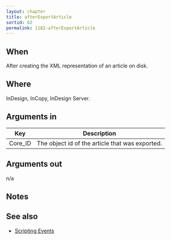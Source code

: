 ```yaml
---
layout: chapter
title: afterExportArticle
sortid: 62
permalink: 1182-afterExportArticle
---
```


## When 
After creating the XML representation of an article on disk.

## Where 
InDesign, InCopy, InDesign Server.

## Arguments in 
|Key |Description|
|----|-----------|
|Core_ID |The object id of the article that was exported.|

## Arguments out 
n/a

## Notes

## See also
* [Scripting Events](../../ScriptingEvents/index.md)